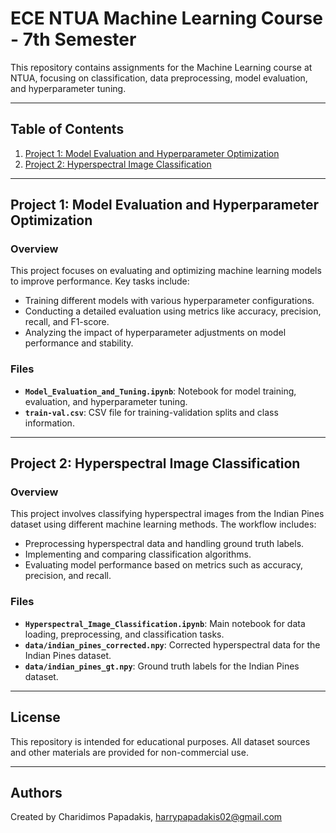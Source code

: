 # ECE NTUA Machine Learning Course - 7th Semester

This repository contains assignments for the Machine Learning course at NTUA, focusing on classification, data preprocessing, model evaluation, and hyperparameter tuning.

---

## Table of Contents
1. [Project 1: Model Evaluation and Hyperparameter Optimization](#project-1-model-evaluation-and-hyperparameter-optimization)
2. [Project 2: Hyperspectral Image Classification](#project-2-hyperspectral-image-classification)

---

## Project 1: Model Evaluation and Hyperparameter Optimization
### Overview
This project focuses on evaluating and optimizing machine learning models to improve performance. Key tasks include:
- Training different models with various hyperparameter configurations.
- Conducting a detailed evaluation using metrics like accuracy, precision, recall, and F1-score.
- Analyzing the impact of hyperparameter adjustments on model performance and stability.

### Files
- **`Model_Evaluation_and_Tuning.ipynb`**: Notebook for model training, evaluation, and hyperparameter tuning.
- **`train-val.csv`**: CSV file for training-validation splits and class information.

---

## Project 2: Hyperspectral Image Classification
### Overview
This project involves classifying hyperspectral images from the Indian Pines dataset using different machine learning methods. The workflow includes:
- Preprocessing hyperspectral data and handling ground truth labels.
- Implementing and comparing classification algorithms.
- Evaluating model performance based on metrics such as accuracy, precision, and recall.

### Files
- **`Hyperspectral_Image_Classification.ipynb`**: Main notebook for data loading, preprocessing, and classification tasks.
- **`data/indian_pines_corrected.npy`**: Corrected hyperspectral data for the Indian Pines dataset.
- **`data/indian_pines_gt.npy`**: Ground truth labels for the Indian Pines dataset.

---

## License
This repository is intended for educational purposes. All dataset sources and other materials are provided for non-commercial use.

---

## Authors
Created by Charidimos Papadakis, harrypapadakis02@gmail.com
